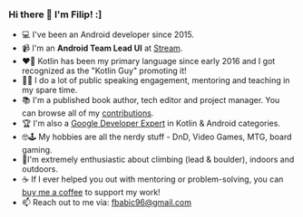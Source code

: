 ### Hi there 👋 I'm Filip! :]

- 💻 I've been an Android developer since 2015.
- 📹 I'm an **Android Team Lead UI** at [Stream](https://getstream.io/).
- ❤️‍🔥 Kotlin has been my primary language since early 2016 and I got recognized as the "Kotlin Guy" promoting it!
- 👨‍🏫 I do a lot of public speaking engagement, mentoring and teaching in my spare time.
- 📚 I'm a published book author, tech editor and project manager. You can browse all of my [contributions](https://www.raywenderlich.com/u/filbabic).
- 🏆 I'm also a [Google Developer Expert](https://developers.google.com/community/experts) in Kotlin & Android categories.
- 🤓🕹️ My hobbies are all the nerdy stuff - DnD, Video Games, MTG, board gaming.
- 🧗I'm extremely enthusiastic about climbing (lead & boulder), indoors and outdoors.
- ☕ If I ever helped you out with mentoring or problem-solving, you can [buy me a coffee](https://www.buymeacoffee.com/filbabic) to support my work!
- 📫 Reach out to me via: fbabic96@gmail.com
